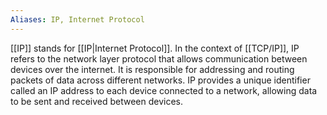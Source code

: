 ```yaml
---
Aliases: IP, Internet Protocol
---
```


[[IP]] stands for [[IP|Internet Protocol]]. In the context of [[TCP/IP]], IP refers to the network layer protocol that allows communication between devices over the internet. It is responsible for addressing and routing packets of data across different networks. IP provides a unique identifier called an IP address to each device connected to a network, allowing data to be sent and received between devices.